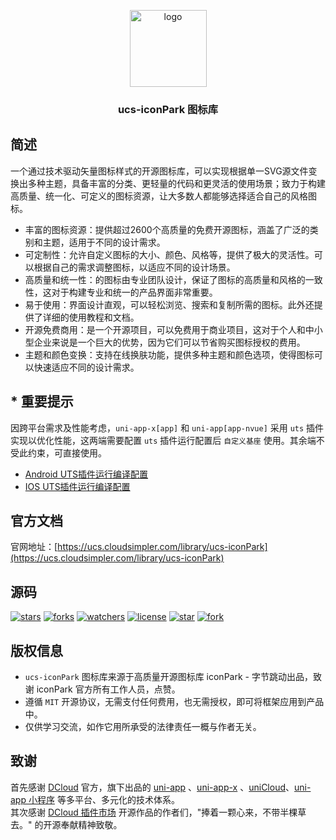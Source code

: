 <p align="center"><img alt="logo" src="https://ucs.cloudsimpler.com/logo/iconPark.svg" width="123"></p>
<h3 align="center">ucs-iconPark 图标库</h3>

## 简述
一个通过技术驱动矢量图标样式的开源图标库，可以实现根据单一SVG源文件变换出多种主题，具备丰富的分类、更轻量的代码和更灵活的使用场景；致力于构建高质量、统一化、可定义的图标资源，让大多数人都能够选择适合自己的风格图标。

- 丰富的图标资源：提供超过2600个高质量的免费开源图标，涵盖了广泛的类别和主题，适用于不同的设计需求。
- 可定制性：允许自定义图标的大小、颜色、风格等，提供了极大的灵活性。可以根据自己的需求调整图标，以适应不同的设计场景。
- 高质量和统一性：的图标由专业团队设计，保证了图标的高质量和风格的一致性，这对于构建专业和统一的产品界面非常重要。
- 易于使用：界面设计直观，可以轻松浏览、搜索和复制所需的图标。此外还提供了详细的使用教程和文档。
- 开源免费商用：是一个开源项目，可以免费用于商业项目，这对于个人和中小型企业来说是一个巨大的优势，因为它们可以节省购买图标授权的费用。
- 主题和颜色变换：支持在线换肤功能，提供多种主题和颜色选项，使得图标可以快速适应不同的设计需求。

## * 重要提示
因跨平台需求及性能考虑，`uni-app-x[app]` 和 `uni-app[app-nvue]` 采用 `uts` 插件实现以优化性能，这两端需要配置 `uts` 插件运行配置后 `自定义基座` 使用。其余端不受此约束，可直接使用。  
- [Android UTS插件运行编译配置](https://uniapp.dcloud.net.cn/tutorial/run/uts-development-android.html)
- [IOS UTS插件运行编译配置](https://uniapp.dcloud.net.cn/tutorial/run/uts-development-ios.html)

## 官方文档
官网地址：[https://ucs.cloudsimpler.com/library/ucs-iconPark](https://ucs.cloudsimpler.com/library/ucs-iconPark)

## 源码
[![stars](https://img.shields.io/github/stars/cloudsimpler/uni-ucs-design?style=social)](https://github.com/cloudsimpler/uni-ucs-design/tree/master/uni_modules/ucs-icon-park)
[![forks](https://img.shields.io/github/forks/cloudsimpler/uni-ucs-design?style=social)](https://github.com/cloudsimpler/uni-ucs-design/tree/master/uni_modules/ucs-icon-park)
[![watchers](https://img.shields.io/github/watchers/cloudsimpler/uni-ucs-design?style=social)](https://github.com/cloudsimpler/uni-ucs-design/tree/master/uni_modules/ucs-icon-park)
[![license](https://img.shields.io/github/license/cloudsimpler/uni-ucs-design?style=social)](https://github.com/cloudsimpler/uni-ucs-design/tree/master/uni_modules/ucs-icon-park)
[![star](https://gitee.com/cloudsimpler/uni-ucs-design/badge/star.svg?theme=white)](https://gitee.com/cloudsimpler/uni-ucs-design/tree/master/uni_modules/ucs-icon-park)
[![fork](https://gitee.com/cloudsimpler/uni-ucs-design/badge/fork.svg?theme=white)](https://gitee.com/cloudsimpler/uni-ucs-design/tree/master/uni_modules/ucs-icon-park)

## 版权信息
- `ucs-iconPark` 图标库来源于高质量开源图标库 iconPark - 字节跳动出品，致谢 iconPark 官方所有工作人员，点赞。
- 遵循 `MIT` 开源协议，无需支付任何费用，也无需授权，即可将框架应用到产品中。
- 仅供学习交流，如作它用所承受的法律责任一概与作者无关。

## 致谢
首先感谢 [DCloud](https://www.dcloud.io/) 官方，旗下出品的 [uni-app](https://uniapp.dcloud.net.cn/) 、[uni-app-x](https://uniapp.dcloud.net.cn/uni-app-x/) 、[uniCloud](https://uniapp.dcloud.net.cn/uniCloud/)、[uni-app 小程序](https://nativesupport.dcloud.net.cn/README) 等多平台、多元化的技术体系。  
其次感谢 [DCloud 插件市场](https://ext.dcloud.net.cn/) 开源作品的作者们，"捧着一颗心来，不带半棵草去。" 的开源奉献精神致敬。
